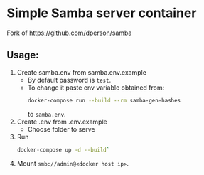 # Simple Samba server container
Fork of https://github.com/dperson/samba
## Usage:
1. Create samba.env from samba.env.example
   - By default password is `test`.
   - To change it paste env variable obtained from:
       ```sh
       docker-compose run --build --rm samba-gen-hashes
       ```
     to `samba.env`.
3. Create .env from .env.example
    - Choose folder to serve
4. Run
    ```sh
    docker-compose up -d --build`
    ```
4. Mount `smb://admin@<docker host ip>`.

